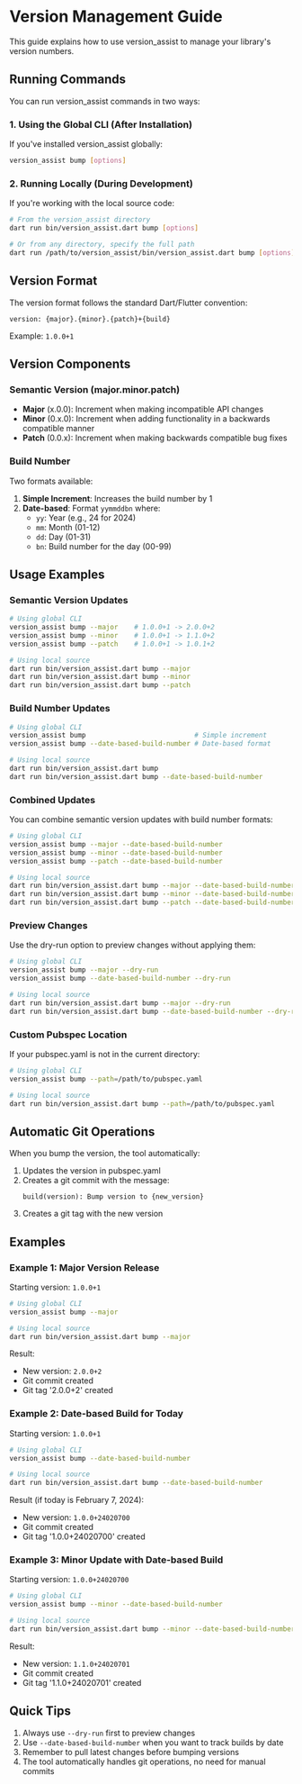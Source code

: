 # Version Management Guide

This guide explains how to use version_assist to manage your library's version numbers.

## Running Commands

You can run version_assist commands in two ways:

### 1. Using the Global CLI (After Installation)

If you've installed version_assist globally:

```bash
version_assist bump [options]
```

### 2. Running Locally (During Development)

If you're working with the local source code:

```bash
# From the version_assist directory
dart run bin/version_assist.dart bump [options]

# Or from any directory, specify the full path
dart run /path/to/version_assist/bin/version_assist.dart bump [options]
```

## Version Format

The version format follows the standard Dart/Flutter convention:
```
version: {major}.{minor}.{patch}+{build}
```

Example: `1.0.0+1`

## Version Components

### Semantic Version (major.minor.patch)
- **Major** (x.0.0): Increment when making incompatible API changes
- **Minor** (0.x.0): Increment when adding functionality in a backwards compatible manner
- **Patch** (0.0.x): Increment when making backwards compatible bug fixes

### Build Number
Two formats available:
1. **Simple Increment**: Increases the build number by 1
2. **Date-based**: Format `yymmddbn` where:
   - `yy`: Year (e.g., 24 for 2024)
   - `mm`: Month (01-12)
   - `dd`: Day (01-31)
   - `bn`: Build number for the day (00-99)

## Usage Examples

### Semantic Version Updates

```bash
# Using global CLI
version_assist bump --major    # 1.0.0+1 -> 2.0.0+2
version_assist bump --minor    # 1.0.0+1 -> 1.1.0+2
version_assist bump --patch    # 1.0.0+1 -> 1.0.1+2

# Using local source
dart run bin/version_assist.dart bump --major
dart run bin/version_assist.dart bump --minor
dart run bin/version_assist.dart bump --patch
```

### Build Number Updates

```bash
# Using global CLI
version_assist bump                           # Simple increment
version_assist bump --date-based-build-number # Date-based format

# Using local source
dart run bin/version_assist.dart bump
dart run bin/version_assist.dart bump --date-based-build-number
```

### Combined Updates

You can combine semantic version updates with build number formats:

```bash
# Using global CLI
version_assist bump --major --date-based-build-number
version_assist bump --minor --date-based-build-number
version_assist bump --patch --date-based-build-number

# Using local source
dart run bin/version_assist.dart bump --major --date-based-build-number
dart run bin/version_assist.dart bump --minor --date-based-build-number
dart run bin/version_assist.dart bump --patch --date-based-build-number
```

### Preview Changes

Use the dry-run option to preview changes without applying them:

```bash
# Using global CLI
version_assist bump --major --dry-run
version_assist bump --date-based-build-number --dry-run

# Using local source
dart run bin/version_assist.dart bump --major --dry-run
dart run bin/version_assist.dart bump --date-based-build-number --dry-run
```

### Custom Pubspec Location

If your pubspec.yaml is not in the current directory:

```bash
# Using global CLI
version_assist bump --path=/path/to/pubspec.yaml

# Using local source
dart run bin/version_assist.dart bump --path=/path/to/pubspec.yaml
```

## Automatic Git Operations

When you bump the version, the tool automatically:

1. Updates the version in pubspec.yaml
2. Creates a git commit with the message:
   ```
   build(version): Bump version to {new_version}
   ```
3. Creates a git tag with the new version

## Examples

### Example 1: Major Version Release

Starting version: `1.0.0+1`

```bash
# Using global CLI
version_assist bump --major

# Using local source
dart run bin/version_assist.dart bump --major
```

Result:
- New version: `2.0.0+2`
- Git commit created
- Git tag '2.0.0+2' created

### Example 2: Date-based Build for Today

Starting version: `1.0.0+1`

```bash
# Using global CLI
version_assist bump --date-based-build-number

# Using local source
dart run bin/version_assist.dart bump --date-based-build-number
```

Result (if today is February 7, 2024):
- New version: `1.0.0+24020700`
- Git commit created
- Git tag '1.0.0+24020700' created

### Example 3: Minor Update with Date-based Build

Starting version: `1.0.0+24020700`

```bash
# Using global CLI
version_assist bump --minor --date-based-build-number

# Using local source
dart run bin/version_assist.dart bump --minor --date-based-build-number
```

Result:
- New version: `1.1.0+24020701`
- Git commit created
- Git tag '1.1.0+24020701' created

## Quick Tips

1. Always use `--dry-run` first to preview changes
2. Use `--date-based-build-number` when you want to track builds by date
3. Remember to pull latest changes before bumping versions
4. The tool automatically handles git operations, no need for manual commits
